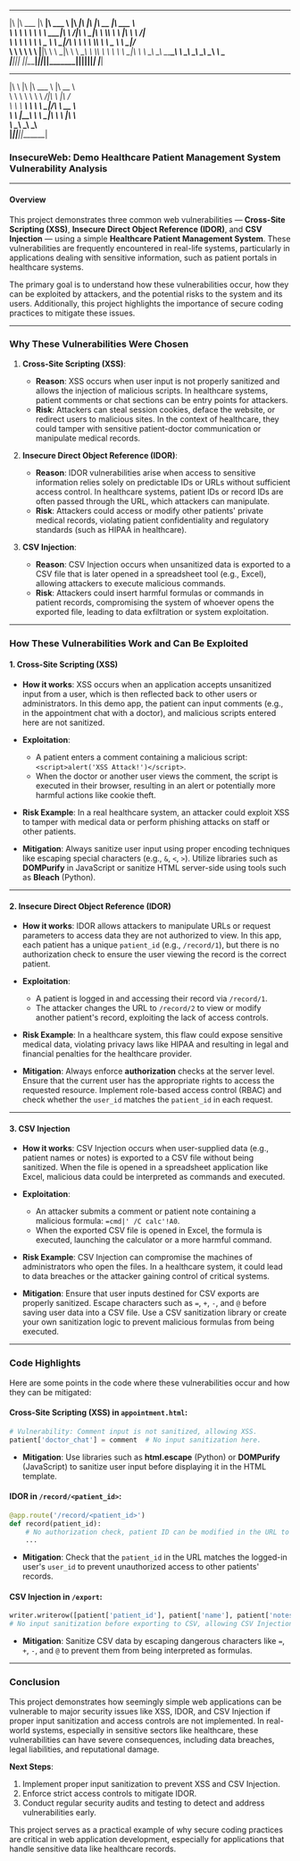  ___  ________   ________  _______   ________  ___  ___  ________  _______      
|\  \|\   ___  \|\   ____\|\  ___ \ |\   ____\|\  \|\  \|\   __  \|\  ___ \     
\ \  \ \  \\ \  \ \  \___|\ \   __/|\ \  \___|\ \  \\\  \ \  \|\  \ \   __/|    
 \ \  \ \  \\ \  \ \_____  \ \  \_|/_\ \  \    \ \  \\\  \ \   _  _\ \  \_|/__  
  \ \  \ \  \\ \  \|____|\  \ \  \_|\ \ \  \____\ \  \\\  \ \  \\  \\ \  \_|\ \ 
   \ \__\ \__\\ \__\____\_\  \ \_______\ \_______\ \_______\ \__\\ _\\ \_______\
    \|__|\|__| \|__|\_________\|_______|\|_______|\|_______|\|__|\|__|\|_______|
                   \|_________|                                                 
                                                                                
                                                                                
 ___       __   _______   ________                                              
|\  \     |\  \|\  ___ \ |\   __  \                                             
\ \  \    \ \  \ \   __/|\ \  \|\ /_                                            
 \ \  \  __\ \  \ \  \_|/_\ \   __  \                                           
  \ \  \|\__\_\  \ \  \_|\ \ \  \|\  \                                          
   \ \____________\ \_______\ \_______\                                         
    \|____________|\|_______|\|_______|                                         

### **InsecureWeb: Demo Healthcare Patient Management System Vulnerability Analysis**

---

#### **Overview**

This project demonstrates three common web vulnerabilities — **Cross-Site Scripting (XSS)**, **Insecure Direct Object Reference (IDOR)**, and **CSV Injection** — using a simple **Healthcare Patient Management System**. These vulnerabilities are frequently encountered in real-life systems, particularly in applications dealing with sensitive information, such as patient portals in healthcare systems.

The primary goal is to understand how these vulnerabilities occur, how they can be exploited by attackers, and the potential risks to the system and its users. Additionally, this project highlights the importance of secure coding practices to mitigate these issues.

---

### **Why These Vulnerabilities Were Chosen**

1. **Cross-Site Scripting (XSS)**:
   - **Reason**: XSS occurs when user input is not properly sanitized and allows the injection of malicious scripts. In healthcare systems, patient comments or chat sections can be entry points for attackers.
   - **Risk**: Attackers can steal session cookies, deface the website, or redirect users to malicious sites. In the context of healthcare, they could tamper with sensitive patient-doctor communication or manipulate medical records.

2. **Insecure Direct Object Reference (IDOR)**:
   - **Reason**: IDOR vulnerabilities arise when access to sensitive information relies solely on predictable IDs or URLs without sufficient access control. In healthcare systems, patient IDs or record IDs are often passed through the URL, which attackers can manipulate.
   - **Risk**: Attackers could access or modify other patients' private medical records, violating patient confidentiality and regulatory standards (such as HIPAA in healthcare).

3. **CSV Injection**:
   - **Reason**: CSV Injection occurs when unsanitized data is exported to a CSV file that is later opened in a spreadsheet tool (e.g., Excel), allowing attackers to execute malicious commands.
   - **Risk**: Attackers could insert harmful formulas or commands in patient records, compromising the system of whoever opens the exported file, leading to data exfiltration or system exploitation.

---

### **How These Vulnerabilities Work and Can Be Exploited**

#### **1. Cross-Site Scripting (XSS)**

- **How it works**: XSS occurs when an application accepts unsanitized input from a user, which is then reflected back to other users or administrators. In this demo app, the patient can input comments (e.g., in the appointment chat with a doctor), and malicious scripts entered here are not sanitized.
  
- **Exploitation**:
  - A patient enters a comment containing a malicious script: `<script>alert('XSS Attack!')</script>`.
  - When the doctor or another user views the comment, the script is executed in their browser, resulting in an alert or potentially more harmful actions like cookie theft.

- **Risk Example**: In a real healthcare system, an attacker could exploit XSS to tamper with medical data or perform phishing attacks on staff or other patients.

- **Mitigation**: Always sanitize user input using proper encoding techniques like escaping special characters (e.g., `&`, `<`, `>`). Utilize libraries such as **DOMPurify** in JavaScript or sanitize HTML server-side using tools such as **Bleach** (Python).

---

#### **2. Insecure Direct Object Reference (IDOR)**

- **How it works**: IDOR allows attackers to manipulate URLs or request parameters to access data they are not authorized to view. In this app, each patient has a unique `patient_id` (e.g., `/record/1`), but there is no authorization check to ensure the user viewing the record is the correct patient.

- **Exploitation**:
  - A patient is logged in and accessing their record via `/record/1`.
  - The attacker changes the URL to `/record/2` to view or modify another patient's record, exploiting the lack of access controls.

- **Risk Example**: In a healthcare system, this flaw could expose sensitive medical data, violating privacy laws like HIPAA and resulting in legal and financial penalties for the healthcare provider.

- **Mitigation**: Always enforce **authorization** checks at the server level. Ensure that the current user has the appropriate rights to access the requested resource. Implement role-based access control (RBAC) and check whether the `user_id` matches the `patient_id` in each request.

---

#### **3. CSV Injection**

- **How it works**: CSV Injection occurs when user-supplied data (e.g., patient names or notes) is exported to a CSV file without being sanitized. When the file is opened in a spreadsheet application like Excel, malicious data could be interpreted as commands and executed.

- **Exploitation**:
  - An attacker submits a comment or patient note containing a malicious formula: `=cmd|' /C calc'!A0`.
  - When the exported CSV file is opened in Excel, the formula is executed, launching the calculator or a more harmful command.

- **Risk Example**: CSV Injection can compromise the machines of administrators who open the files. In a healthcare system, it could lead to data breaches or the attacker gaining control of critical systems.

- **Mitigation**: Ensure that user inputs destined for CSV exports are properly sanitized. Escape characters such as `=`, `+`, `-`, and `@` before saving user data into a CSV file. Use a CSV sanitization library or create your own sanitization logic to prevent malicious formulas from being executed.

---

### **Code Highlights**

Here are some points in the code where these vulnerabilities occur and how they can be mitigated:

#### **Cross-Site Scripting (XSS) in `appointment.html`:**
```python
# Vulnerability: Comment input is not sanitized, allowing XSS.
patient['doctor_chat'] = comment  # No input sanitization here.
```
- **Mitigation**: Use libraries such as **html.escape** (Python) or **DOMPurify** (JavaScript) to sanitize user input before displaying it in the HTML template.

#### **IDOR in `/record/<patient_id>`:**
```python
@app.route('/record/<patient_id>')
def record(patient_id):
    # No authorization check, patient ID can be modified in the URL to access another patient's records.
    ...
```
- **Mitigation**: Check that the `patient_id` in the URL matches the logged-in user's `user_id` to prevent unauthorized access to other patients' records.

#### **CSV Injection in `/export`:**
```python
writer.writerow([patient['patient_id'], patient['name'], patient['notes'], patient['doctor_chat']])
# No input sanitization before exporting to CSV, allowing CSV Injection.
```
- **Mitigation**: Sanitize CSV data by escaping dangerous characters like `=`, `+`, `-`, and `@` to prevent them from being interpreted as formulas.

---

### **Conclusion**

This project demonstrates how seemingly simple web applications can be vulnerable to major security issues like XSS, IDOR, and CSV Injection if proper input sanitization and access controls are not implemented. In real-world systems, especially in sensitive sectors like healthcare, these vulnerabilities can have severe consequences, including data breaches, legal liabilities, and reputational damage.

**Next Steps**:
1. Implement proper input sanitization to prevent XSS and CSV Injection.
2. Enforce strict access controls to mitigate IDOR.
3. Conduct regular security audits and testing to detect and address vulnerabilities early.

This project serves as a practical example of why secure coding practices are critical in web application development, especially for applications that handle sensitive data like healthcare records.

